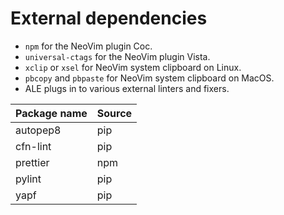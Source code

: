 # External dependencies

- `npm` for the NeoVim plugin Coc.
- `universal-ctags` for the NeoVim plugin Vista.
- `xclip` or `xsel` for NeoVim system clipboard on Linux.
- `pbcopy` and `pbpaste` for NeoVim system clipboard on MacOS.
- ALE plugs in to various external linters and fixers.

| Package name | Source |
|--------------|--------|
| autopep8     | pip    |
| cfn-lint     | pip    |
| prettier     | npm    |
| pylint       | pip    |
| yapf         | pip    |

